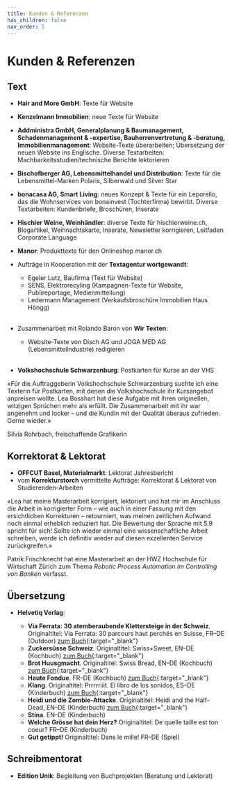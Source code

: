 ```yaml
---
title: Kunden & Referenzen
has_children: false
nav_order: 5
---
```


# Kunden & Referenzen

## Text

- **Hair and More GmbH**: Texte für Website

- **Kenzelmann Immobilien**: neue Texte für Website

- **Addministra GmbH, Generalplanung & Baumanagement, Schadenmanagement & -expertise, Bauherrenvertretung & -beratung, Immobilienmanagement**: Website-Texte überarbeiten; Übersetzung der neuen Website ins Englische. Diverse Textarbeiten: Machbarkeitsstudien/technische Berichte lektorieren

- **Bischofberger AG, Lebensmittelhandel und Distribution**: Texte für die Lebensmittel-Marken Polaris, Silberwald und Silver Star

- **bonacasa AG, Smart Living**: neues Konzept & Texte für ein Leporello, das die Wohnservices von bonainvest (Tochterfirma) bewirbt. Diverse Textarbeiten: Kundenbriefe, Broschüren, Inserate

- **Hischier Weine, Weinhändler**: diverse Texte für hischierweine.ch, Blogartikel, Weihnachtskarte, Inserate, Newsletter korrigieren, Leitfaden Corporate Language

- **Manor**: Produkttexte für den Onlineshop manor.ch

- Aufträge in Kooperation mit der **Textagentur wortgewandt**:

  - Egeler Lutz, Baufirma (Text für Website)
  - SENS, Elektrorecyling (Kampagnen-Texte für Website, Publireportage, Medienmitteilung)
  - Ledermann Management (Verkaufsbroschüre Immobilien Haus Höngg)
<br><br/>

- Zusammenarbeit mit Rolando Baron von **Wir Texten**:
    - Website-Texte von Disch AG und JOGA MED AG (Lebensmittelindustrie) redigieren
<br><br/>

- **Volkshochschule Schwarzenburg**: Postkarten für Kurse an der VHS

«Für die Auftraggeberin Volkshochschule Schwarzenburg suchte ich eine Texterin für Postkarten, mit denen die Volkshochschule ihr Kursangebot anpreisen wollte. Lea Bosshart hat diese Aufgabe mit ihren originellen, witzigen Sprüchen mehr als erfüllt. Die Zusammenarbeit mit ihr war angenehm und locker – und die Kundin mit der Qualität überaus zufrieden. Gerne wieder.»

Silvia Rohrbach, freischaffende Grafikerin

## Korrektorat & Lektorat
 - **OFFCUT Basel, Materialmarkt**: Lektorat Jahresbericht
 - vom **Korrekturstorch** vermittelte Aufträge: Korrektorat & Lektorat von Studierenden-Arbeiten

«Lea hat meine Masterarbeit korrigiert, lektoriert und hat mir im Anschluss die Arbeit in korrigierter Form – wie auch in einer Fassung mit den ersichtlichen Korrekturen – retourniert, was meinen zeitlichen Aufwand noch einmal erheblich reduziert hat. Die Bewertung der Sprache mit 5.9 spricht für sich! Sollte ich wieder einmal eine wissenschaftliche Arbeit schreiben, werde ich definitiv wieder auf diesen exzellenten Service zurückgreifen.»

Patrik Frischknecht hat eine Masterarbeit an der HWZ Hochschule für Wirtschaft Zürich zum Thema *Robotic Process Automation im Controlling von Banken* verfasst.

## Übersetzung

- **Helvetiq Verlag**:
  
  - **Via Ferrata: 30 atemberaubende Klettersteige in der Schweiz**. Originaltitel: Via Ferrata: 30 parcours haut perchés en Suisse, FR–DE (Outdoor) [zum Buch](https://helvetiq.com/de/via-ferrata-de){:target="_blank"}
  - **Zuckersüsse Schweiz**. Originaltitel: Swiss+Sweet, EN–DE (Kochbuch) [zum Buch](https://helvetiq.com/ch_de/zuckersuesse-schweiz-de){:target="_blank"}
  - **Brot Huusgmacht**. Originaltitel: Swiss Bread, EN–DE (Kochbuch) [zum Buch](https://helvetiq.com/ch_de/brot-huusgmacht-de){:target="_blank"}
  - **Haute Fondue**. FR–DE (Kochbuch) [zum Buch](https://helvetiq.com/ch_de/haute-fondue-de){:target="_blank"}
  - **Klang**. Originaltitel: Prrrrriiit. El libro de los sonidos, ES–DE (Kinderbuch) [zum Buch](https://helvetiq.com/ch_de/klang){:target="_blank"}
  - **Heidi und die Zombie-Attacke**. Originaltitel: Heidi and the Half-Dead, EN–DE (Kinderbuch) [zum Buch](https://helvetiq.com/ch_de/heidi-und-die-zombie-attacke){:target="_blank"}
  - **Stína**. EN–DE (Kinderbuch)
  - **Welche Grösse hat dein Herz?** Originaltitel: De quelle taille est ton coeur? FR–DE (Kinderbuch)
  - **Gut getippt!** Originaltitel: Dans le mille! FR–DE (Spiel)

## Schreibmentorat

- **Edition Unik**: Begleitung von Buchprojekten (Beratung und Lektorat)
